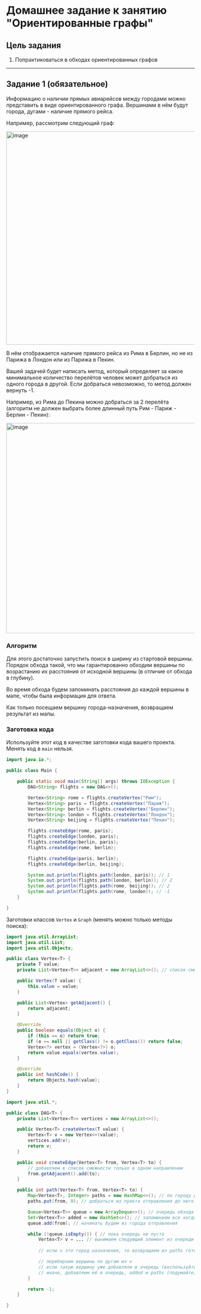 # Домашнее задание к занятию "Ориентированные графы"

## Цель задания

1. Попрактиковаться в обходах ориентированных графов

------

## Задание 1 (обязательное)

Информацию о наличии прямых авиарейсов между городами можно представить в виде ориентированного графа.
Вершинами в нём будут города, дугами - наличие прямого рейса.

Например, рассмотрим следующий граф:

<img width="569" alt="image" src="https://user-images.githubusercontent.com/53707586/216820655-10a58abd-1ec6-48c2-a7b8-a93e3223742c.png">

В нём отображается наличие прямого рейса из Рима в Берлин, но не из Парижа в Лондон или из Парижа в Пекин.

Вашей задачей будет написать метод, который определяет за какое минимальное количество перелётов человек может добраться из одного города в другой.
Если добраться невозможно, то метод должен вернуть -1.

Например, из Рима до Пекина можно добраться за 2 перелёта (алгоритм не должен выбрать более длинный путь Рим - Париж - Берлин - Пекин):

<img width="561" alt="image" src="https://user-images.githubusercontent.com/53707586/216820791-af19cea8-7187-405d-8784-2bb8c140fd1e.png">


### Алгоритм

Для этого достаточно запустить поиск в ширину из стартовой вершины. Порядок обхода такой, что мы гарантированно обходим вершины по возрастанию их расстояния от исходной вершины (в отличие от обхода в глубину).

Во время обхода будем запоминать расстояния до каждой вершины в мапе, чтобы была информация для ответа.

Как только посещаем вершину города-назначения, возвращаем результат из мапы.

### Заготовка кода
Используйте этот код в качестве заготовки кода вашего проекта. Менять код в `main` нельзя.

```java
import java.io.*;

public class Main {

    public static void main(String[] args) throws IOException {
        DAG<String> flights = new DAG<>();

        Vertex<String> rome = flights.createVertex("Рим");
        Vertex<String> paris = flights.createVertex("Париж");
        Vertex<String> berlin = flights.createVertex("Берлин");
        Vertex<String> london = flights.createVertex("Лондон");
        Vertex<String> beijing = flights.createVertex("Пекин");

        flights.createEdge(rome, paris);
        flights.createEdge(london, paris);
        flights.createEdge(berlin, paris);
        flights.createEdge(rome, berlin);

        flights.createEdge(paris, berlin);
        flights.createEdge(berlin, beijing);

        System.out.println(flights.path(london, paris)); // 1
        System.out.println(flights.path(london, berlin)); // 2
        System.out.println(flights.path(rome, beijing)); // 2
        System.out.println(flights.path(rome, london)); // -1
    }

}
```

Заготовки классов `Vertex` и `Graph` (менять можно только методы поиска):

```java
import java.util.ArrayList;
import java.util.List;
import java.util.Objects;

public class Vertex<T> {
    private T value;
    private List<Vertex<T>> adjacent = new ArrayList<>(); // список смешности

    public Vertex(T value) {
        this.value = value;
    }

    public List<Vertex> getAdjacent() {
        return adjacent;
    }

    @Override
    public boolean equals(Object o) {
        if (this == o) return true;
        if (o == null || getClass() != o.getClass()) return false;
        Vertex<?> vertex = (Vertex<?>) o;
        return value.equals(vertex.value);
    }

    @Override
    public int hashCode() {
        return Objects.hash(value);
    }
}
```

```java
import java.util.*;

public class DAG<T> {
    private List<Vertex<T>> vertices = new ArrayList<>();

    public Vertex<T> createVertex(T value) {
        Vertex<T> v = new Vertex<>(value);
        vertices.add(v);
        return v;
    }

    public void createEdge(Vertex<T> from, Vertex<T> to) {
        // добавляем в список смежности только в одном направлении
        from.getAdjacent().add(to);
    }

    public int path(Vertex<T> from, Vertex<T> to) {
        Map<Vertex<T>, Integer> paths = new HashMap<>(); // по городу даёт количество полётов чтобы до него добраться из from
        paths.put(from, 0); // добраться из пункта отправления до него же самого можно вообще не летая

        Queue<Vertex<T>> queue = new ArrayDeque<>(); // очередь обхода вершин
        Set<Vertex<T>> added = new HashSet<>(); // запоминаем все когда-либо побывавшие в очереди обхода вершины чтобы не дублироваться
        queue.add(from); // начинать будем из города отправления

        while (!queue.isEmpty()) { // пока очередь не пуста
            Vertex<T> v = ... // вынимаем следующий элемент из очереди
           
            // если v это город назначения, то возвращаем из paths готовый ответ для этой вершины

            // перебираем вершины по дугам из v
            // если такую вершину уже добавляли в очередь (воспользуйтесь коллекцией added), то пропускаем её.
            // иначе, добавляем её в очередь, added и paths (подумайте, сколько перелётов будет до этого города, если мы знаем сколько перелётов до v)
        }

        return -1;
    }

}
```

